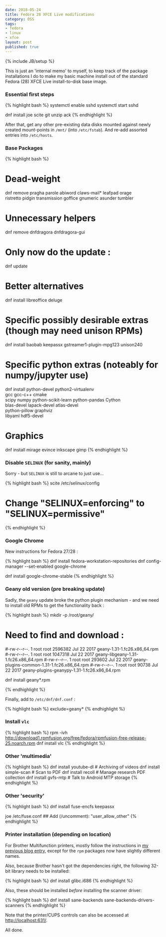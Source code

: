 ```yaml
---
date: 2018-05-24
title: Fedora 28 XFCE Live modifications
category: OSS
tags:
- fedora
- linux
- xfce
layout: post
published: true
---
```

{% include JB/setup %}


This is just an 'internal memo' to myself, to keep track of the package installations
I do to make my basic machine install out of the standard Fedora (28) XFCE Live install-to-disk
base image.


### Essential first steps

{% highlight bash %}
systemctl enable sshd
systemctl start sshd

dnf install joe scite git unzip ack 
{% endhighlight %}

After that, get any other pre-existing data disks mounted against newly created 
mount-points in ```/mnt/``` (into ```/etc/fstab```).  And re-add assorted entries into ```/etc/hosts```.


### Base Packages

{% highlight bash %}
# Dead-weight
dnf remove pragha parole abiword claws-mail* leafpad orage \
           ristretto pidgin transmission goffice gnumeric asunder tumbler

# Unnecessary helpers
dnf remove dnfdragora dnfdragora-gui

# Only now do the update :
dnf update

# Better alternatives
dnf install libreoffice deluge 

# Specific possibly desirable extras (though may need unison RPMs)
dnf install baobab keepassx gstreamer1-plugin-mpg123 unison240 

# Specific python extras (noteably for numpy/jupyter use)
dnf install python-devel python2-virtualenv \
            gcc gcc-c++ cmake \
            scipy numpy python-scikit-learn python-pandas Cython \
            blas-devel lapack-devel atlas-devel  \
            python-pillow graphviz \
            libyaml hdf5-devel

# Graphics
dnf install mirage evince inkscape gimp 
{% endhighlight %}


### Disable ```SELINUX``` (for sanity, mainly)

Sorry - but ```SELINUX``` is still to arcane to just use...

{% highlight bash %}
scite /etc/selinux/config
# Change "SELINUX=enforcing" to "SELINUX=permissive"
{% endhighlight %}


### Google Chrome

New instructions for Fedora 27/28 :

{% highlight bash %}
dnf install fedora-workstation-repositories
dnf config-manager --set-enabled google-chrome

dnf install google-chrome-stable
{% endhighlight %}


### Geany old version (pre breaking update)

Sadly, the ```geany``` update broke the python plugin mechanism - and we need to install old RPMs
to get the functionality back : 

{% highlight bash %}
mkdir -p /root/geany/
# Need to find and download :
#-rw-r--r--. 1 root root 2596382 Jul 22  2017 geany-1.31-1.fc26.x86_64.rpm
#-rw-r--r--. 1 root root 1047318 Jul 22  2017 geany-libgeany-1.31-1.fc26.x86_64.rpm
#-rw-r--r--. 1 root root  293602 Jul 22  2017 geany-plugins-common-1.31-1.fc26.x86_64.rpm
#-rw-r--r--. 1 root root   90738 Jul 22  2017 geany-plugins-geanypy-1.31-1.fc26.x86_64.rpm

dnf install geany*.rpm

{% endhighlight %}

Finally, add to ```/etc/dnf/dnf.conf``` : 

{% highlight bash %}
exclude=geany*
{% endhighlight %}


### Install ```vlc```

{% highlight bash %}
rpm -ivh http://download1.rpmfusion.org/free/fedora/rpmfusion-free-release-25.noarch.rpm
dnf install vlc
{% endhighlight %}


### Other 'multimedia'

{% highlight bash %}
dnf install youtube-dl      # Archiving of videos
dnf install simple-scan     # Scan to PDF
dnf install recoll          # Manage research PDF collection
dnf install gvfs-mtp        # Talk to Android MTP storage 
{% endhighlight %}


### Other 'security'

{% highlight bash %}
dnf install fuse-encfs keepassx

joe /etc/fuse.conf  ## Add (/uncomment):  "user_allow_other"
{% endhighlight %}


### Printer installation (depending on location)

For Brother Multifunction printers, mostly follow the instructions 
in [my previous blog entry](/oss/2015/06/08/brother-multifunction-printer), except for the ```rpm``` packages now have slightly different names.

Also, because Brother hasn't got the dependencies right, the following 32-bit library needs to be installed:

{% highlight bash %}
dnf install glibc.i686
{% endhighlight %}

Also, these should be installed *before* installing the scanner driver:

{% highlight bash %}
dnf install sane-backends sane-backends-drivers-scanners
{% endhighlight %}

Note that the printer/CUPS controls can also be accessed at [http://localhost:631/](http://localhost:631/).







All done.
